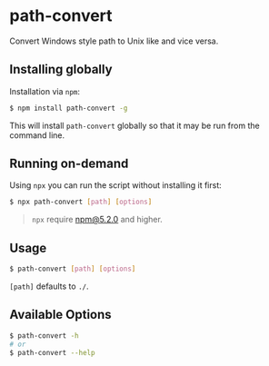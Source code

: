 # path-convert

Convert Windows style path to Unix like and vice versa.

## Installing globally

Installation via `npm`:

```bash
$ npm install path-convert -g
```

This will install `path-convert` globally so that it may be run from the command line.

## Running on-demand

Using `npx` you can run the script without installing it first:

```bash
$ npx path-convert [path] [options]
```

> `npx` require npm@5.2.0 and higher.

## Usage

```bash
$ path-convert [path] [options]
```

`[path]` defaults to `./`.

## Available Options

```bash
$ path-convert -h
# or
$ path-convert --help
```
